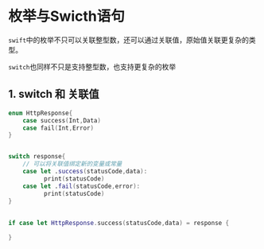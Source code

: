 # 枚举与Swicth语句

`swift`中的枚举不只可以关联整型数，还可以通过关联值，原始值关联更复杂的类型。

`switch`也同样不只是支持整型数，也支持更复杂的枚举


## 1. switch 和 关联值

```swift
enum HttpResponse{
    case success(Int,Data)
    case fail(Int,Error)
}


switch response{
    // 可以将关联值绑定新的变量或常量
    case let .success(statusCode,data):
          print(statusCode)
    case let .fail(statusCode,error):
          print(statusCode)
}

```

## 

```swift
if case let HttpResponse.success(statusCode,data) = response {

}
```